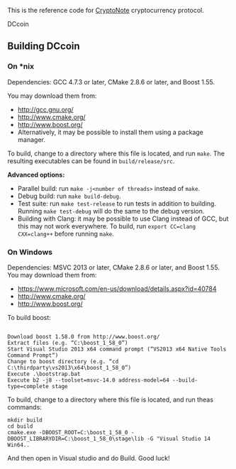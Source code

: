 This is the reference code for [CryptoNote](https://cryptonote.org) cryptocurrency protocol.

DCcoin

## Building DCcoin

### On *nix

Dependencies: GCC 4.7.3 or later, CMake 2.8.6 or later, and Boost 1.55.

You may download them from:

* http://gcc.gnu.org/
* http://www.cmake.org/
* http://www.boost.org/
* Alternatively, it may be possible to install them using a package manager.

To build, change to a directory where this file is located, and run `make`. The resulting executables can be found in `build/release/src`.

**Advanced options:**

* Parallel build: run `make -j<number of threads>` instead of `make`.
* Debug build: run `make build-debug`.
* Test suite: run `make test-release` to run tests in addition to building. Running `make test-debug` will do the same to the debug version.
* Building with Clang: it may be possible to use Clang instead of GCC, but this may not work everywhere. To build, run `export CC=clang CXX=clang++` before running `make`.

### On Windows
Dependencies: MSVC 2013 or later, CMake 2.8.6 or later, and Boost 1.55. You may download them from:

* https://www.microsoft.com/en-us/download/details.aspx?id=40784
* http://www.cmake.org/
* http://www.boost.org/

To build boost:
```

Download boost 1.58.0 from http://www.boost.org/
Extract files (e.g. “C:\boost_1_58_0”)
Start Visual Studio 2013 x64 command prompt (“VS2013 x64 Native Tools Command Prompt“)
Change to boost directory (e.g. “cd C:\thirdparty\vs2013\x64\boost_1_58_0”)
Execute .\bootstrap.bat
Execute b2 -j8 --toolset=msvc-14.0 address-model=64 --build-type=complete stage
```


To build, change to a directory where this file is located, and run theas commands:
```
mkdir build
cd build
cmake.exe -DBOOST_ROOT=C:\boost_1_58_0 -DBOOST_LIBRARYDIR=C:\boost_1_58_0\stage\lib -G "Visual Studio 14 Win64..
```

And then open in Visual studio and do Build.
Good luck!
